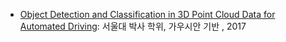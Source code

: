 - [Object Detection and Classification in 3D Point Cloud Data for Automated Driving](http://s-space.snu.ac.kr/bitstream/10371/119260/1/000000141322.pdf): 서울대 박사 학위, 가우시안 기반 , 2017